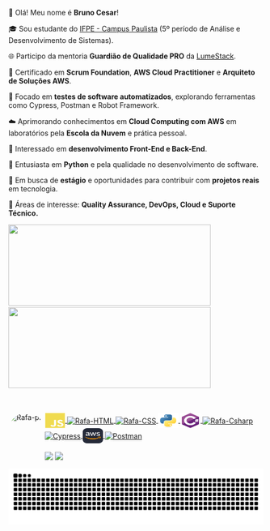 👋 Olá! Meu nome é **Bruno Cesar**!

🎓 Sou estudante do [IFPE - Campus Paulista](https://portal.ifpe.edu.br/campus/paulista/) (5º período de Análise e Desenvolvimento de Sistemas).

🌐 Participo da mentoria **Guardião de Qualidade PRO** da [LumeStack](https://www.linkedin.com/company/lumestack/posts/?feedView=all).

📜 Certificado em **Scrum Foundation**, **AWS Cloud Practitioner** e **Arquiteto de Soluções AWS**.

🔧 Focado em **testes de software automatizados**, explorando ferramentas como Cypress, Postman e Robot Framework.

☁️ Aprimorando conhecimentos em **Cloud Computing com AWS** em laboratórios pela **Escola da Nuvem** e prática pessoal.

🎨 Interessado em **desenvolvimento Front-End e Back-End**.

🐍 Entusiasta em **Python** e pela qualidade no desenvolvimento de software.

🔎 Em busca de **estágio** e oportunidades para contribuir com **projetos reais** em tecnologia.

📌 Áreas de interesse: **Quality Assurance, DevOps, Cloud e Suporte Técnico.**


<div>
  <a href="https://github.com/brunocco">
  <img height="160em" width="400em" src="https://github-readme-stats.vercel.app/api?username=brunocco&show_icons=true&theme=dracula&include_all_commits=true&count_private=true"/>
  <img height="160em" width="400em" src="https://github-readme-stats.vercel.app/api/top-langs/?username=brunocco&layout=compact&langs_count=7&theme=dracula"/>
</div>
  
  ##
  
  <div style="display: inline_block"><br>
  <img align="left" alt="Rafa-pic" height="100" style="border-radius:50px;" src="https://i.postimg.cc/FRbLbw91/spidertocat.png"/>
  <img align="center" alt="Rafa-Js" height="30" width="40" src="https://raw.githubusercontent.com/devicons/devicon/master/icons/javascript/javascript-plain.svg">
  <img align="center" alt="Rafa-HTML" height="30" width="40" src="https://cdn.jsdelivr.net/gh/devicons/devicon/icons/html5/html5-original-wordmark.svg" />
  <img align="center" alt="Rafa-CSS" height="30" width="40" src="https://cdn.jsdelivr.net/gh/devicons/devicon/icons/css3/css3-original-wordmark.svg" />
  <img align="center" alt="Rafa-Python" height="30" width="40" src="https://raw.githubusercontent.com/devicons/devicon/master/icons/python/python-original.svg">
  <img align="center" alt="Rafa-Csharp" height="30" width="40" src="https://raw.githubusercontent.com/devicons/devicon/master/icons/csharp/csharp-original.svg">
  <img align="center" alt="Rafa-Csharp" height="30" width="40" src="https://cdn.jsdelivr.net/gh/devicons/devicon/icons/java/java-original-wordmark.svg" />
  <img align="center" alt="Cypress" height="30" width="40" src="https://cdn.jsdelivr.net/gh/devicons/devicon/icons/cypressio/cypressio-original.svg" />
  <img align="center" alt="AWS" height="30" width="40" src="https://raw.githubusercontent.com/tandpfun/skill-icons/main/icons/AWS-Dark.svg" />
  <img align="center" alt="Postman" height="30" width="40" src="https://cdn.jsdelivr.net/gh/devicons/devicon/icons/postman/postman-original.svg" />










  
   <br>
    <br>
   <a href="https://github.com/brunocco" target="_blank"><img src="https://img.shields.io/badge/GitHub-100000?style=for-the-badge&logo=github&logoColor=white" target="_blank"></a>
    <a href="https://www.linkedin.com/in/bruno-cesar-704265223/" target="_blank"><img src="https://img.shields.io/badge/LinkedIn-0077B5?style=for-the-badge&logo=linkedin&logoColor=white" target="_blank"></a>

  
![Snake animation](https://github.com/brunocco/brunocco/blob/output/github-contribution-grid-snake.svg)
    
</div>

